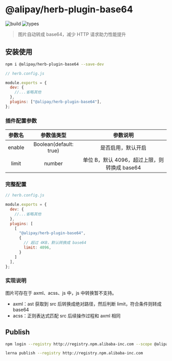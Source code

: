 # @alipay/herb-plugin-base64

![build](https://img.shields.io/badge/build-passing-brightgreen)
![types](https://img.shields.io/badge/types-TypeScript-blue)

> 图片自动转成 base64，减少 HTTP 请求助力性能提升

## 安装使用

```bash
npm i @alipay/herb-plugin-base64 --save-dev
```

```javascript
// herb.config.js

module.exports = {
  dev: {
    //...省略其他
  },
  plugins: ["@alipay/herb-plugin-base64"],
};
```

### 插件配置参数

| 参数名  |       参数值类型       |                           参数说明                           |
| :-----: | :--------------------: | :----------------------------------------------------------: |
| enable  | Boolean(default: true) |                      是否启用，默认开启                      |
| limit |     number     | 单位 B，默认 4096，超过上限，则转换成 base64 |

### 完整配置

```javascript
// herb.config.js

module.exports = {
  dev: {
    //...省略其他
  },
  plugins: [
    [
      "@alipay/herb-plugin-base64",
      {
        // 超过 4KB，默认转换成 base64
        limit: 4096,
      }
    ]
  ],
};
```

### 实现说明

图片可存在于 axml、acss、js 中，js 中转换暂不支持。

- axml：ast 获取到 src 后转换成绝对路径，然后判断 limit，符合条件则转成 base64
- acss：正则表达式匹配 src 后续操作过程和 axml 相同

## Publish

```sh
npm login --registry http://registry.npm.alibaba-inc.com --scope @alipay

lerna publish --registry http://registry.npm.alibaba-inc.com
```
